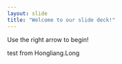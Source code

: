 ```yaml
---
layout: slide
title: "Welcome to our slide deck!"
---
```


Use the right arrow to begin!

test from Hongliang.Long

